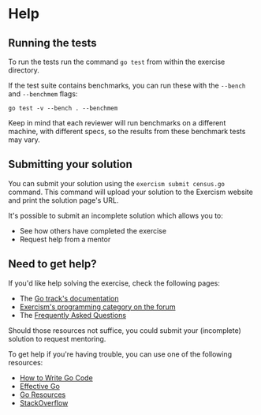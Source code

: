 # Help

## Running the tests

To run the tests run the command `go test` from within the exercise directory.

If the test suite contains benchmarks, you can run these with the `--bench` and `--benchmem`
flags:

    go test -v --bench . --benchmem

Keep in mind that each reviewer will run benchmarks on a different machine, with
different specs, so the results from these benchmark tests may vary.

## Submitting your solution

You can submit your solution using the `exercism submit census.go` command.
This command will upload your solution to the Exercism website and print the solution page's URL.

It's possible to submit an incomplete solution which allows you to:

- See how others have completed the exercise
- Request help from a mentor

## Need to get help?

If you'd like help solving the exercise, check the following pages:

- The [Go track's documentation](https://exercism.org/docs/tracks/go)
- [Exercism's programming category on the forum](https://forum.exercism.org/c/programming/5)
- The [Frequently Asked Questions](https://exercism.org/docs/using/faqs)

Should those resources not suffice, you could submit your (incomplete) solution to request mentoring.

To get help if you're having trouble, you can use one of the following resources:

- [How to Write Go Code](https://golang.org/doc/code.html)
- [Effective Go](https://golang.org/doc/effective_go.html)
- [Go Resources](http://golang.org/help)
- [StackOverflow](http://stackoverflow.com/questions/tagged/go)